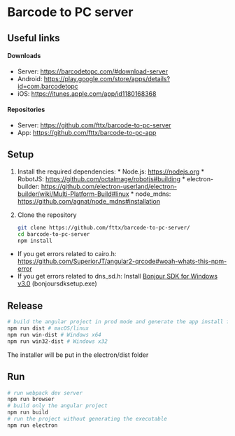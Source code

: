 # Barcode to PC server

## Useful links
#### Downloads
* Server: https://barcodetopc.com/#download-server
* Android: https://play.google.com/store/apps/details?id=com.barcodetopc
* iOS: https://itunes.apple.com/app/id1180168368

#### Repositories
* Server: https://github.com/fttx/barcode-to-pc-server
* App: https://github.com/fttx/barcode-to-pc-app


## Setup
  1. Install the required dependencies:
    * Node.js: https://nodejs.org
    * RobotJS: https://github.com/octalmage/robotjs#building
    * electron-builder: https://github.com/electron-userland/electron-builder/wiki/Multi-Platform-Build#linux
    * node_mdns: https://github.com/agnat/node_mdns#installation

  2. Clone the repository
  
      ```bash
      git clone https://github.com/fttx/barcode-to-pc-server/
      cd barcode-to-pc-server
      npm install
      ```

  * If you get errors related to cairo.h:  https://github.com/SuperiorJT/angular2-qrcode#woah-whats-this-npm-error
  * If you get errors related to dns_sd.h: Install [Bonjour SDK for Windows v3.0](https://developer.apple.com/download/more/) (bonjoursdksetup.exe) 

## Release 
  ```bash
  # build the angular project in prod mode and generate the app install files
  npm run dist # macOS/linux
  npm run win-dist # Windows x64
  npm run win32-dist # Windows x32
  ```
  
  The installer will be put in the electron/dist folder


## Run
  ```bash
  # run webpack dev server
  npm run browser
  # build only the angular project
  npm run build
  # run the project without generating the executable
  npm run electron
  ```

